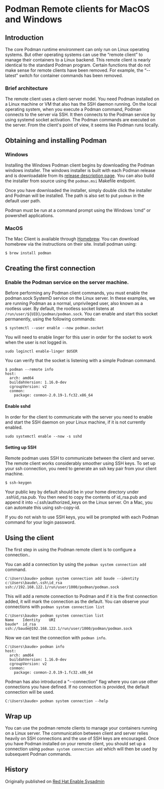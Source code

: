 # Podman Remote clients for MacOS and Windows

## Introduction

The core Podman runtime environment can only run on Linux operating systems.  But other operating systems can use the “remote client” to manage their containers to a Linux backend.  This remote client is nearly identical to the standard Podman program.  Certain functions that do not make sense for remote clients have been removed.  For example, the “--latest” switch for container commands has been removed.

### Brief architecture

The remote client uses a client-server model. You need Podman installed on a Linux machine or VM that also has the SSH daemon running. On the local operating system, when you execute a Podman command, Podman connects to the server via SSH. It then connects to the Podman service by using systemd socket activation. The Podman commands are executed on the server. From the client's point of view, it seems like Podman runs locally.

## Obtaining and installing Podman

### Windows

Installing the Windows Podman client begins by downloading the Podman windows installer. The windows installer is built with each Podman release and is downloadable from its [release description page](https://github.com/containers/podman/releases/latest).  You can also build the installer from source using the `podman.msi` Makefile endpoint.

Once you have downloaded the installer, simply double click the installer and Podman will be installed.  The path is also set to put `podman` in the default user path.

Podman must be run at a command prompt using the Windows ‘cmd” or powershell applications.

### MacOS

The Mac Client is available through [Homebrew](https://brew.sh/). You can download homebrew via the instructions on their site. Install podman using:
```
$ brew install podman
```

## Creating the first connection

### Enable the Podman service on the server machine.

Before performing any  Podman client commands, you must enable the podman.sock SystemD service on the Linux server.  In these examples, we are running Podman as a normal, unprivileged user, also known as a rootless user.  By default, the rootless socket listens at  `/run/user/${UID}/podman/podman.sock`.  You can enable and start this socket permanently, using the following commands:
```
$ systemctl --user enable --now podman.socket
```
You will need to enable linger for this user in order for the socket to work when the user is not logged in.

```
sudo loginctl enable-linger $USER
```

You can verify that the socket is listening with a simple Podman command.

```
$ podman --remote info
host:
  arch: amd64
  buildahVersion: 1.16.0-dev
  cgroupVersion: v2
  conmon:
	package: conmon-2.0.19-1.fc32.x86_64
```

#### Enable sshd

In order for the client to communicate with the server you need to enable and start the SSH daemon on your Linux machine, if it is not currently enabled.
```
sudo systemctl enable --now -s sshd
```

#### Setting up SSH
Remote podman uses SSH to communicate between the client and server. The remote client works considerably smoother using SSH keys. To set up your ssh connection, you need to generate an ssh key pair from your client machine.
```
$ ssh-keygen
```
Your public key by default should be in your home directory under .ssh\id_rsa.pub. You then need to copy the contents of id_rsa.pub and append it into  ~/.ssh/authorized_keys on the Linux  server. On a Mac, you can automate this using ssh-copy-id.

If you do not wish to use SSH keys, you will be prompted with each Podman command for your login password.

## Using the client

The first step in using the Podman remote client is to configure a connection..

You can add a connection by using the `podman system connection add` command.

```
C:\Users\baude> podman system connection add baude --identity c:\Users\baude\.ssh\id_rsa ssh://192.168.122.1/run/user/1000/podman/podman.sock
```

This will add a remote connection to Podman and if it is the first connection added, it will mark the connection as the default.  You can observe your connections with `podman system connection list`

```
C:\Users\baude> podman system connection list
Name	Identity 	URI
baude*	id_rsa	       ssh://baude@192.168.122.1/run/user/1000/podman/podman.sock
```

Now we can test the connection with `podman info`.

```
C:\Users\baude> podman info
host:
  arch: amd64
  buildahVersion: 1.16.0-dev
  cgroupVersion: v2
  conmon:
	package: conmon-2.0.19-1.fc32.x86_64
```

Podman has also introduced a “--connection” flag where you can use other connections you have defined.  If no connection is provided, the default connection will be used.

```
C:\Users\baude> podman system connection --help
```

## Wrap up

You can use the podman remote clients to manage your containers running on a Linux server.  The communication between client and server relies heavily on SSH connections and the use of SSH keys are encouraged.  Once you have Podman installed on your remote client, you should set up a connection using   `podman system connection add` which will then be used by subsequent Podman commands.

## History
Originally published on [Red Hat Enable Sysadmin](https://www.redhat.com/sysadmin/podman-clients-macos-windows)
